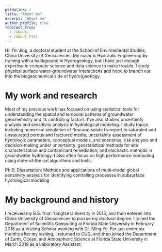 ```yaml
---
permalink: /
title: "About me"
excerpt: "About me"
author_profile: true
redirect_from: 
  - /about/
  - /about.html
---
```


Hi! I’m Jing, a doctoral  student at the School of Environmental Studies, China University of Geosciences. My major is Hydraulic Engineering by training with a background in  Hydrogeology, but I have just enough expertise in computer science and data science to make trouble.  I study physical surface water-groundwater interactions and hope to branch out into the biogeochemical side of hydro(geo)logy. 

My work and research
======
Most of my previous work has focused on using statistical tools for understanding the spatial and temporal patterns of groundwater geochemistry and its controlling factors. I’ve also studied uncertainty analysis and sensitivity analysis in hydrological modeling. I study topics including numerical simulation of flow and solute transport in saturated and unsaturated porous and fractured media; uncertainty assessment of hydrologic parameters, conceptual models, and scenarios; risk analysis and decision-making under uncertainty;
geostatistical methods for site characterization and contaminant remediation; and stochastic methods in groundwater hydrology. I also often focus on high performance computing using state-of-the-art algorithms and tools.

Ph.D. Dissertation: Methods and applications of multi-model global sensitivity analysis for identifying controlling processes in subsurface hydrological modeling 

My background and history
======
I received my B.S. from Yangtze University in 2013, and then entered into China University of Geosciences to pursue my doctoral degree. I joined the Department of Scientific Computing at Florida State University in February 2018 as a Visiting Scholar working with Dr. Ming Ye. For just under six months after my visiting, I returned to CUG, and then joined the Department of Earth, Ocean, and Atmospheric Science at Florida State University in March 2019 as a Laboratory Assistant.
